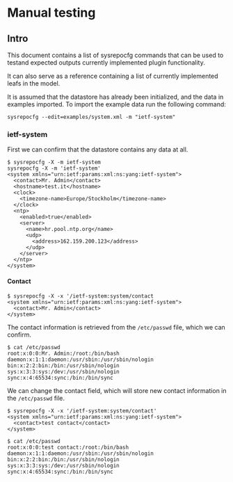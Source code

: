 # Manual testing

## Intro
This document contains a list of sysrepocfg commands that can be used to testand expected outputs
currently implemented plugin functionality.

It can also serve as a reference containing a list of currently implemented leafs in the model.

It is assumed that the datastore has already been initialized, and the data in examples imported.
To import the example data run the following command:
```
sysrepocfg --edit=examples/system.xml -m "ietf-system"
```

### ietf-system

First we can confirm that the datastore contains any data at all.

```
$ sysrepocfg -X -m ietf-system
sysrepocfg -X -m 'ietf-system'
<system xmlns="urn:ietf:params:xml:ns:yang:ietf-system">
  <contact>Mr. Admin</contact>
  <hostname>test.it</hostname>
  <clock>
    <timezone-name>Europe/Stockholm</timezone-name>
  </clock>
  <ntp>
    <enabled>true</enabled>
    <server>
      <name>hr.pool.ntp.org</name>
      <udp>
        <address>162.159.200.123</address>
      </udp>
    </server>
  </ntp>
</system>
```

#### Contact
``` 
$ sysrepocfg -X -x '/ietf-system:system/contact
<system xmlns="urn:ietf:params:xml:ns:yang:ietf-system">
  <contact>Mr. Admin</contact>
</system>
```

The contact information is retrieved from the `/etc/passwd` file, which we can confirm.
```
$ cat /etc/passwd
root:x:0:0:Mr. Admin:/root:/bin/bash
daemon:x:1:1:daemon:/usr/sbin:/usr/sbin/nologin
bin:x:2:2:bin:/bin:/usr/sbin/nologin
sys:x:3:3:sys:/dev:/usr/sbin/nologin
sync:x:4:65534:sync:/bin:/bin/sync
```

We can change the contact field, which will store new contact information in the `/etc/passwd` file.

```
$ sysrepocfg -X -x '/ietf-system:system/contact'
<system xmlns="urn:ietf:params:xml:ns:yang:ietf-system">
  <contact>test contact</contact>
</system>

$ cat /etc/passwd
root:x:0:0:test contact:/root:/bin/bash
daemon:x:1:1:daemon:/usr/sbin:/usr/sbin/nologin
bin:x:2:2:bin:/bin:/usr/sbin/nologin
sys:x:3:3:sys:/dev:/usr/sbin/nologin
sync:x:4:65534:sync:/bin:/bin/sync
```
